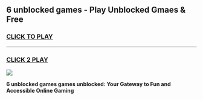 
## 6 unblocked games - Play Unblocked Gmaes & Free
<h3>
<a href="https://news.freeplayer.one?title=6_unblocked_games&ref=23F">CLICK TO PLAY</a></h3>
<hr>

<h3>
<a href="https://news.freeplayer.one?title=6_unblocked_games&ref=23F">CLICK 2 PLAY</a>
  
</h3>

<a href="https://news.freeplayer.one?title=6_unblocked_games&ref=23F/"><img src="https://clearcache.store/games.png"></a>


**6 unblocked games games unblocked: Your Gateway to Fun and Accessible Online Gaming**
